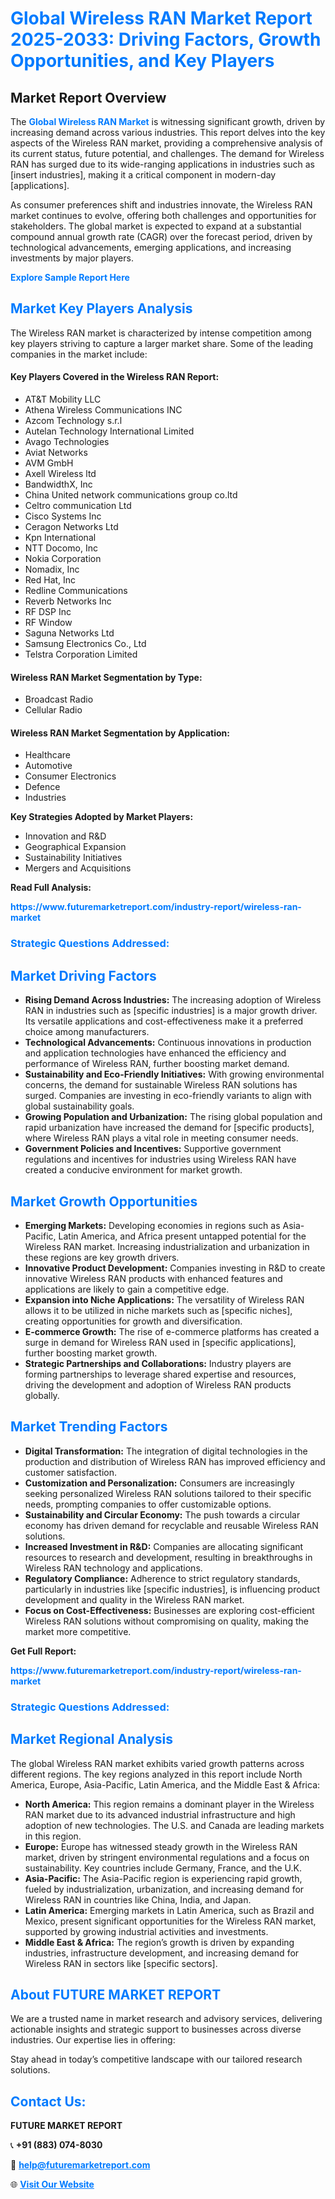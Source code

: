 <h1 style="color: #007BFF;">Global Wireless RAN Market Report 2025-2033: Driving Factors, Growth Opportunities, and Key Players</h1>

<section id="overview">
<h2>Market Report Overview</h2>
<p>The <a href="https://www.futuremarketreport.com/industry-report/wireless-ran-market" style="color: #007BFF; text-decoration: none;"><strong>Global Wireless RAN Market</strong></a> is witnessing significant growth, driven by increasing demand across various industries. This report delves into the key aspects of the Wireless RAN market, providing a comprehensive analysis of its current status, future potential, and challenges. The demand for Wireless RAN has surged due to its wide-ranging applications in industries such as [insert industries], making it a critical component in modern-day [applications].</p>
<p>As consumer preferences shift and industries innovate, the Wireless RAN market continues to evolve, offering both challenges and opportunities for stakeholders. The global market is expected to expand at a substantial compound annual growth rate (CAGR) over the forecast period, driven by technological advancements, emerging applications, and increasing investments by major players.</p>
</section>

<section id="overview">
<p><a href="https://www.futuremarketreport.com/request-sample/reportId=54822" style="color: #007BFF; text-decoration: none;"><strong>Explore Sample Report Here</strong></a></p>
</section>

<section id="key-players">
<h2 style="color: #007BFF;">Market Key Players Analysis</h2>
<p>The Wireless RAN market is characterized by intense competition among key players striving to capture a larger market share. Some of the leading companies in the market include:</p>
<h4>Key Players Covered in the Wireless RAN Report:</h4>
<ul><li>AT&amp;T Mobility LLC</li><li>Athena Wireless Communications INC</li><li>Azcom Technology s.r.l</li><li>Autelan Technology International Limited</li><li>Avago Technologies</li><li>Aviat Networks</li><li>AVM GmbH</li><li>Axell Wireless ltd</li><li>BandwidthX, Inc</li><li>China United network communications group co.ltd</li><li>Celtro communication Ltd</li><li>Cisco Systems Inc</li><li>Ceragon Networks Ltd</li><li>Kpn International</li><li>NTT Docomo, Inc</li><li>Nokia Corporation</li><li>Nomadix, Inc</li><li>Red Hat, Inc</li><li>Redline Communications</li><li>Reverb Networks Inc</li><li>RF DSP Inc</li><li>RF Window</li><li>Saguna Networks Ltd</li><li>Samsung Electronics Co., Ltd</li><li>Telstra Corporation Limited</li></ul>
<h4>Wireless RAN Market Segmentation by Type:</h4>
<ul><li>Broadcast Radio</li><li>Cellular Radio</li></ul>

<h4>Wireless RAN Market Segmentation by Application:</h4>
<ul><li>Healthcare</li><li>Automotive</li><li>Consumer Electronics</li><li>Defence</li><li>Industries</li></ul>
<p><strong>Key Strategies Adopted by Market Players:</strong></p>
<ul>
<li>Innovation and R&D</li>
<li>Geographical Expansion</li>
<li>Sustainability Initiatives</li>
<li>Mergers and Acquisitions</li>
</ul>
</section>

<section>
<p><strong>Read Full Analysis: </strong></p><a href="https://www.futuremarketreport.com/industry-report/wireless-ran-market" style="color: #007BFF; text-decoration: none;"><strong>https://www.futuremarketreport.com/industry-report/wireless-ran-market</strong></a>
<h3 style="color: #007BFF;">Strategic Questions Addressed:</h3>
</section>

<section id="driving-factors">
<h2 style="color: #007BFF;">Market Driving Factors</h2>
<ul>
<li><strong>Rising Demand Across Industries:</strong> The increasing adoption of Wireless RAN in industries such as [specific industries] is a major growth driver. Its versatile applications and cost-effectiveness make it a preferred choice among manufacturers.</li>
<li><strong>Technological Advancements:</strong> Continuous innovations in production and application technologies have enhanced the efficiency and performance of Wireless RAN, further boosting market demand.</li>
<li><strong>Sustainability and Eco-Friendly Initiatives:</strong> With growing environmental concerns, the demand for sustainable Wireless RAN solutions has surged. Companies are investing in eco-friendly variants to align with global sustainability goals.</li>
<li><strong>Growing Population and Urbanization:</strong> The rising global population and rapid urbanization have increased the demand for [specific products], where Wireless RAN plays a vital role in meeting consumer needs.</li>
<li><strong>Government Policies and Incentives:</strong> Supportive government regulations and incentives for industries using Wireless RAN have created a conducive environment for market growth.</li>
</ul>
</section>

<section id="growth-opportunities">
<h2 style="color: #007BFF;">Market Growth Opportunities</h2>
<ul>
<li><strong>Emerging Markets:</strong> Developing economies in regions such as Asia-Pacific, Latin America, and Africa present untapped potential for the Wireless RAN market. Increasing industrialization and urbanization in these regions are key growth drivers.</li>
<li><strong>Innovative Product Development:</strong> Companies investing in R&D to create innovative Wireless RAN products with enhanced features and applications are likely to gain a competitive edge.</li>
<li><strong>Expansion into Niche Applications:</strong> The versatility of Wireless RAN allows it to be utilized in niche markets such as [specific niches], creating opportunities for growth and diversification.</li>
<li><strong>E-commerce Growth:</strong> The rise of e-commerce platforms has created a surge in demand for Wireless RAN used in [specific applications], further boosting market growth.</li>
<li><strong>Strategic Partnerships and Collaborations:</strong> Industry players are forming partnerships to leverage shared expertise and resources, driving the development and adoption of Wireless RAN products globally.</li>
</ul>
</section>

<section id="trending-factors">
<h2 style="color: #007BFF;">Market Trending Factors</h2>
<ul>
<li><strong>Digital Transformation:</strong> The integration of digital technologies in the production and distribution of Wireless RAN has improved efficiency and customer satisfaction.</li>
<li><strong>Customization and Personalization:</strong> Consumers are increasingly seeking personalized Wireless RAN solutions tailored to their specific needs, prompting companies to offer customizable options.</li>
<li><strong>Sustainability and Circular Economy:</strong> The push towards a circular economy has driven demand for recyclable and reusable Wireless RAN solutions.</li>
<li><strong>Increased Investment in R&D:</strong> Companies are allocating significant resources to research and development, resulting in breakthroughs in Wireless RAN technology and applications.</li>
<li><strong>Regulatory Compliance:</strong> Adherence to strict regulatory standards, particularly in industries like [specific industries], is influencing product development and quality in the Wireless RAN market.</li>
<li><strong>Focus on Cost-Effectiveness:</strong> Businesses are exploring cost-efficient Wireless RAN solutions without compromising on quality, making the market more competitive.</li>
</ul>
</section>

<section>
<p><strong>Get Full Report: </strong></p><a href="https://www.futuremarketreport.com/industry-report/wireless-ran-market" style="color: #007BFF; text-decoration: none;"><strong>https://www.futuremarketreport.com/industry-report/wireless-ran-market</strong></a>
<h3 style="color: #007BFF;">Strategic Questions Addressed:</h3>
</section>


<section id="regional-analysis">
<h2 style="color: #007BFF;">Market Regional Analysis</h2>
<p>The global Wireless RAN market exhibits varied growth patterns across different regions. The key regions analyzed in this report include North America, Europe, Asia-Pacific, Latin America, and the Middle East & Africa:</p>
<ul>
<li><strong>North America:</strong> This region remains a dominant player in the Wireless RAN market due to its advanced industrial infrastructure and high adoption of new technologies. The U.S. and Canada are leading markets in this region.</li>
<li><strong>Europe:</strong> Europe has witnessed steady growth in the Wireless RAN market, driven by stringent environmental regulations and a focus on sustainability. Key countries include Germany, France, and the U.K.</li>
<li><strong>Asia-Pacific:</strong> The Asia-Pacific region is experiencing rapid growth, fueled by industrialization, urbanization, and increasing demand for Wireless RAN in countries like China, India, and Japan.</li>
<li><strong>Latin America:</strong> Emerging markets in Latin America, such as Brazil and Mexico, present significant opportunities for the Wireless RAN market, supported by growing industrial activities and investments.</li>
<li><strong>Middle East & Africa:</strong> The region’s growth is driven by expanding industries, infrastructure development, and increasing demand for Wireless RAN in sectors like [specific sectors].</li>
</ul>
</section>

<footer>
<h2 style="color: #007BFF;">About FUTURE MARKET REPORT</h2>
<p>We are a trusted name in market research and advisory services, delivering actionable insights and strategic support to businesses across diverse industries. Our expertise lies in offering:</p>

<p>Stay ahead in today’s competitive landscape with our tailored research solutions.</p>

<h2 style="color: #007BFF;">Contact Us:</h2>
<p><strong>FUTURE MARKET REPORT</strong></p>
<p>📞 <strong>+91 (883) 074-8030</strong></p>
<p>📧 <strong><a href="mailto:help@futuremarketreport.com" style="color: #007BFF;">help@futuremarketreport.com</a></strong></p>
<p>🌐 <strong><a href="https://www.futuremarketreport.com/" style="color: #007BFF;">Visit Our Website</a></strong></p>
</footer>